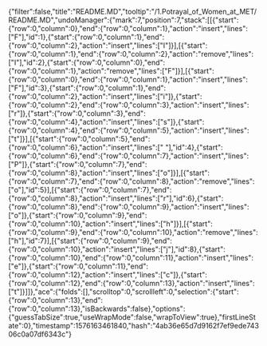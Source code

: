 {"filter":false,"title":"README.MD","tooltip":"/1.Potrayal_of_Women_at_MET/README.MD","undoManager":{"mark":7,"position":7,"stack":[[{"start":{"row":0,"column":0},"end":{"row":0,"column":1},"action":"insert","lines":["F"],"id":1},{"start":{"row":0,"column":1},"end":{"row":0,"column":2},"action":"insert","lines":["I"]}],[{"start":{"row":0,"column":1},"end":{"row":0,"column":2},"action":"remove","lines":["I"],"id":2},{"start":{"row":0,"column":0},"end":{"row":0,"column":1},"action":"remove","lines":["F"]}],[{"start":{"row":0,"column":0},"end":{"row":0,"column":1},"action":"insert","lines":["F"],"id":3},{"start":{"row":0,"column":1},"end":{"row":0,"column":2},"action":"insert","lines":["i"]},{"start":{"row":0,"column":2},"end":{"row":0,"column":3},"action":"insert","lines":["r"]},{"start":{"row":0,"column":3},"end":{"row":0,"column":4},"action":"insert","lines":["s"]},{"start":{"row":0,"column":4},"end":{"row":0,"column":5},"action":"insert","lines":["t"]}],[{"start":{"row":0,"column":5},"end":{"row":0,"column":6},"action":"insert","lines":[" "],"id":4},{"start":{"row":0,"column":6},"end":{"row":0,"column":7},"action":"insert","lines":["P"]},{"start":{"row":0,"column":7},"end":{"row":0,"column":8},"action":"insert","lines":["o"]}],[{"start":{"row":0,"column":7},"end":{"row":0,"column":8},"action":"remove","lines":["o"],"id":5}],[{"start":{"row":0,"column":7},"end":{"row":0,"column":8},"action":"insert","lines":["r"],"id":6},{"start":{"row":0,"column":8},"end":{"row":0,"column":9},"action":"insert","lines":["o"]},{"start":{"row":0,"column":9},"end":{"row":0,"column":10},"action":"insert","lines":["h"]}],[{"start":{"row":0,"column":9},"end":{"row":0,"column":10},"action":"remove","lines":["h"],"id":7}],[{"start":{"row":0,"column":9},"end":{"row":0,"column":10},"action":"insert","lines":["j"],"id":8},{"start":{"row":0,"column":10},"end":{"row":0,"column":11},"action":"insert","lines":["e"]},{"start":{"row":0,"column":11},"end":{"row":0,"column":12},"action":"insert","lines":["c"]},{"start":{"row":0,"column":12},"end":{"row":0,"column":13},"action":"insert","lines":["t"]}]]},"ace":{"folds":[],"scrolltop":0,"scrollleft":0,"selection":{"start":{"row":0,"column":13},"end":{"row":0,"column":13},"isBackwards":false},"options":{"guessTabSize":true,"useWrapMode":false,"wrapToView":true},"firstLineState":0},"timestamp":1576163461840,"hash":"4ab36e65d7d9162f7ef9ede74306c0a07df6343c"}